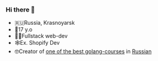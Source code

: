 ### Hi there 👋

- 🇷🇺Russia, Krasnoyarsk
- 🔭17 y.o 
- 👨‍💻Fullstack web-dev
- 🕸Ex. Shopify Dev
- 🤓Creator of [one of the best golang-courses](https://t.me/it_golang/361) in [Russian](https://stepik.org/course/54403/promo)

